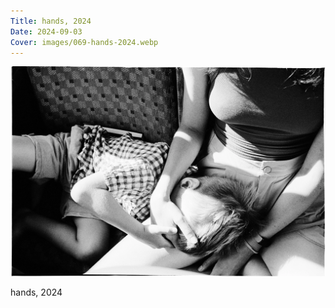 ```yaml
---
Title: hands, 2024
Date: 2024-09-03
Cover: images/069-hands-2024.webp
---
```


![hands, 2024](images/069-hands-2024@2x.webp)

hands, 2024
